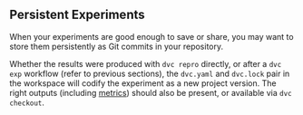 ## Persistent Experiments

When your experiments are good enough to save or share, you may want to store
them persistently as Git commits in your <abbr>repository</abbr>.

Whether the results were produced with `dvc repro` directly, or after a
`dvc exp` workflow (refer to previous sections), the `dvc.yaml` and `dvc.lock`
pair in the <abbr>workspace</abbr> will codify the experiment as a new project
version. The right <abbr>outputs</abbr> (including
[metrics](/doc/command-reference/metrics)) should also be present, or available
via `dvc checkout`.
